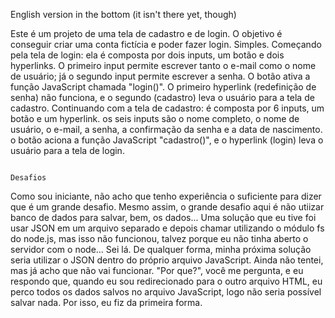 English version in the bottom (it isn't there yet, though)

  Este é um projeto de uma tela de cadastro e de login. O objetivo é conseguir criar uma conta fictícia e poder fazer login. Simples. Começando pela tela de login: ela é composta por dois inputs, um botão e dois hyperlinks. O primeiro input permite escrever tanto o e-mail como o nome de usuário; já o segundo input permite escrever a senha. O botão ativa a função JavaScript chamada "login()". O primeiro hyperlink (redefinição de senha) não funciona, e o segundo (cadastro) leva o usuário para a tela de cadastro. Continuando com a tela de cadastro: é composta por 6 inputs, um botão e um hyperlink. os seis inputs são o nome completo, o nome de usuário, o e-mail, a senha, a confirmação da senha e a data de nascimento. o botão aciona a função JavaScript "cadastro()", e o hyperlink (login) leva o usuário para a tela de login.

                                                                    Desafios
                                                                    
  Como sou iniciante, não acho que tenho experiência o suficiente para dizer que é um grande desafio. Mesmo assim, o grande desafio aqui é não utiizar banco de dados para salvar, bem, os dados... Uma solução que eu tive foi usar JSON em um arquivo separado e depois chamar utilizando o módulo fs do node.js, mas isso não funcionou, talvez porque eu não tinha aberto o servidor com o node... Sei lá. De qualquer forma, minha próxima solução seria utilizar o JSON dentro do próprio arquivo JavaScript. Ainda não tentei, mas já acho que não vai funcionar. "Por que?", você me pergunta, e eu respondo que, quando eu sou redirecionado para o outro arquivo HTML, eu perco todos os dados salvos no arquivo JavaScript, logo não seria possível salvar nada. Por isso, eu fiz da primeira forma.
